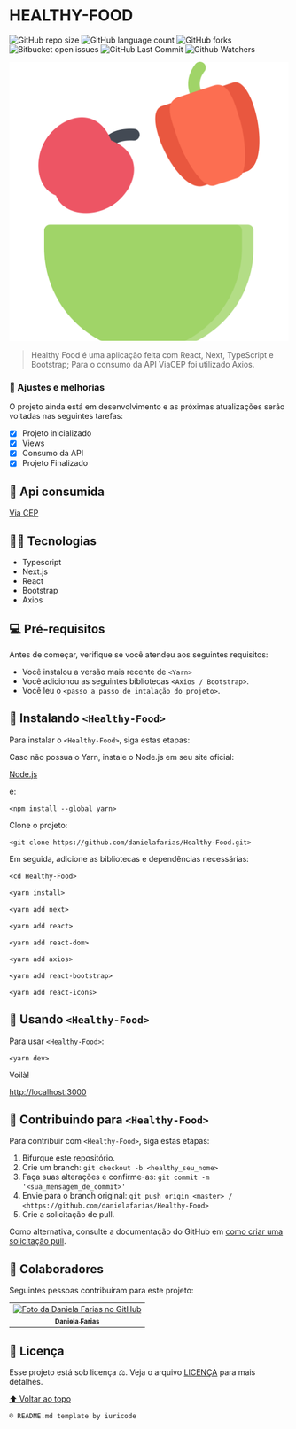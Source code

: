 # HEALTHY-FOOD

![GitHub repo size](https://img.shields.io/github/repo-size/danielafarias/Healthy-Food?style=for-the-badge)
![GitHub language count](https://img.shields.io/github/languages/count/danielafarias/Healthy-Food?style=for-the-badge)
![GitHub forks](https://img.shields.io/chocolatey/dt/Healthy-Food?style=for-the-badge)
![Bitbucket open issues](https://img.shields.io/bitbucket/issues/danielafarias/Healthy-Food?style=for-the-badge)
![GitHub Last Commit](https://img.shields.io/github/last-commit/danielafarias/Healthy-Food?style=for-the-badge)
![Github Watchers](https://img.shields.io/github/watchers/danielafarias/Healthy-Food?style=for-the-badge)

![tynner](public/images/icon2.svg)


> Healthy Food é uma aplicação feita com React, Next, TypeScript e Bootstrap; Para o consumo da API ViaCEP foi utilizado Axios.

### 💚 Ajustes e melhorias

O projeto ainda está em desenvolvimento e as próximas atualizações serão voltadas nas seguintes tarefas:

- [x] Projeto inicializado
- [x] Views
- [x] Consumo da API
- [x] Projeto Finalizado

## 🔗 Api consumida

[Via CEP](https://viacep.com.br/)

## 🧑‍💻 Tecnologias

- Typescript
- Next.js
- React  
- Bootstrap
- Axios

## 💻 Pré-requisitos

Antes de começar, verifique se você atendeu aos seguintes requisitos:

* Você instalou a versão mais recente de `<Yarn>`
* Você adicionou as seguintes bibliotecas  `<Axios / Bootstrap>`.
* Você leu o `<passo_a_passo_de_intalação_do_projeto>`.

## 🍐 Instalando `<Healthy-Food>`

Para instalar o `<Healthy-Food>`, siga estas etapas:

Caso não possua o Yarn, instale o Node.js em seu site oficial:

[Node.js](https://nodejs.org/en/download/)

e:

```
<npm install --global yarn>
```

Clone o projeto:
```
<git clone https://github.com/danielafarias/Healthy-Food.git>
```

Em seguida, adicione as bibliotecas e dependências necessárias:
```
<cd Healthy-Food>
```
```
<yarn install>
```
```
<yarn add next>
```
```
<yarn add react>
```
```
<yarn add react-dom>
```
```
<yarn add axios>
```
```
<yarn add react-bootstrap>
```
```
<yarn add react-icons>
```


## 🥑 Usando `<Healthy-Food>`

Para usar `<Healthy-Food>`:

```
<yarn dev>
```

Voilà!

[http://localhost:3000](http://localhost:3000)


## 🥗 Contribuindo para `<Healthy-Food>`

Para contribuir com `<Healthy-Food>`, siga estas etapas:

1. Bifurque este repositório.
2. Crie um branch: `git checkout -b <healthy_seu_nome>`
3. Faça suas alterações e confirme-as: `git commit -m '<sua_mensagem_de_commit>'`
4. Envie para o branch original: `git push origin <master> / <https://github.com/danielafarias/Healthy-Food>`
5. Crie a solicitação de pull.

Como alternativa, consulte a documentação do GitHub em [como criar uma solicitação pull](https://help.github.com/en/github/collaborating-with-issues-and-pull-requests/creating-a-pull-request).

## 🤝 Colaboradores

Seguintes pessoas contribuíram para este projeto:

<table>
  <tr>
    <td align="center">
      <a href="https://github.com/danielafarias">
        <img src="https://avatars.githubusercontent.com/u/79869120?v=4" width="100px;" alt="Foto da Daniela Farias no GitHub"/><br>
        <sub>
          <b>Daniela Farias</b>
        </sub>
      </a>
    </td>
  </tr>
</table>

## 📝 Licença

Esse projeto está sob licença ⚖️. Veja o arquivo [LICENÇA](LICENSE.md) para mais detalhes.

[⬆ Voltar ao topo](#healthy-food)<br>

```
© README.md template by iuricode
```

